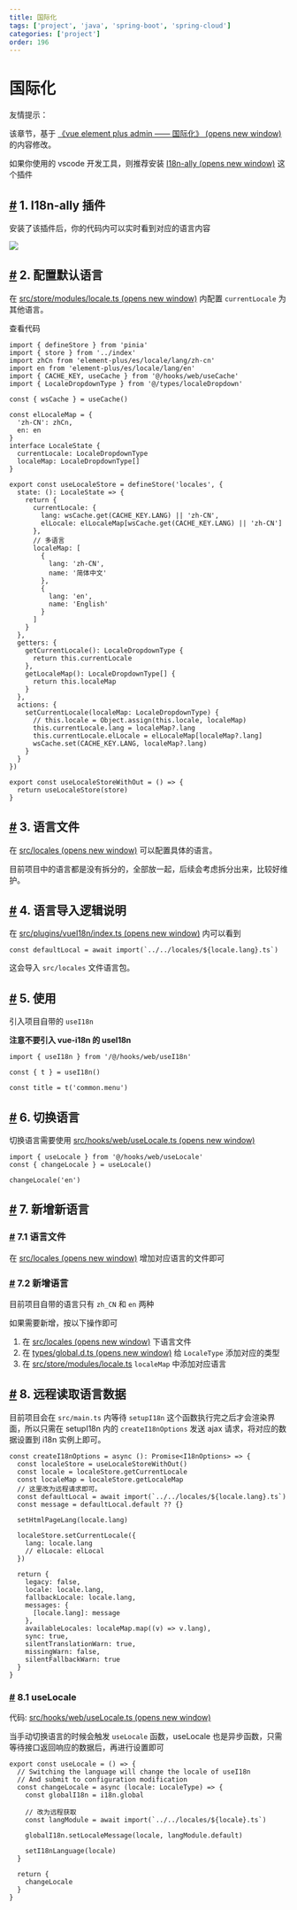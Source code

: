 ```yaml
---
title: 国际化
tags: ['project', 'java', 'spring-boot', 'spring-cloud']
categories: ['project']
order: 196
---
```

# 国际化

友情提示：

 该章节，基于 [《vue element plus admin —— 国际化》  (opens new window)](https://element-plus-admin-doc.cn/dep/i18n.html) 的内容修改。

 如果你使用的 vscode 开发工具，则推荐安装 [I18n-ally  (opens new window)](https://marketplace.visualstudio.com/items?itemName=Lokalise.i18n-ally) 这个插件

 ## [#](#_1-i18n-ally-插件) 1. I18n-ally 插件

 安装了该插件后，你的代码内可以实时看到对应的语言内容

 ![](https://element-plus-admin-doc.cn/images/i18n.png)

 ## [#](#_2-配置默认语言) 2. 配置默认语言

 在 [src/store/modules/locale.ts  (opens new window)](https://github.com/yudaocode/yudao-ui-admin-vue3/blob/master/src/store/modules/locale.ts) 内配置 `currentLocale` 为其他语言。

 查看代码 
```
import { defineStore } from 'pinia'
import { store } from '../index'
import zhCn from 'element-plus/es/locale/lang/zh-cn'
import en from 'element-plus/es/locale/lang/en'
import { CACHE_KEY, useCache } from '@/hooks/web/useCache'
import { LocaleDropdownType } from '@/types/localeDropdown'

const { wsCache } = useCache()

const elLocaleMap = {
  'zh-CN': zhCn,
  en: en
}
interface LocaleState {
  currentLocale: LocaleDropdownType
  localeMap: LocaleDropdownType[]
}

export const useLocaleStore = defineStore('locales', {
  state: (): LocaleState => {
    return {
      currentLocale: {
        lang: wsCache.get(CACHE_KEY.LANG) || 'zh-CN',
        elLocale: elLocaleMap[wsCache.get(CACHE_KEY.LANG) || 'zh-CN']
      },
      // 多语言
      localeMap: [
        {
          lang: 'zh-CN',
          name: '简体中文'
        },
        {
          lang: 'en',
          name: 'English'
        }
      ]
    }
  },
  getters: {
    getCurrentLocale(): LocaleDropdownType {
      return this.currentLocale
    },
    getLocaleMap(): LocaleDropdownType[] {
      return this.localeMap
    }
  },
  actions: {
    setCurrentLocale(localeMap: LocaleDropdownType) {
      // this.locale = Object.assign(this.locale, localeMap)
      this.currentLocale.lang = localeMap?.lang
      this.currentLocale.elLocale = elLocaleMap[localeMap?.lang]
      wsCache.set(CACHE_KEY.LANG, localeMap?.lang)
    }
  }
})

export const useLocaleStoreWithOut = () => {
  return useLocaleStore(store)
}

```
 ## [#](#_3-语言文件) 3. 语言文件

 在 [src/locales  (opens new window)](https://github.com/yudaocode/yudao-ui-admin-vue3/blob/master/src/locales/) 可以配置具体的语言。

 目前项目中的语言都是没有拆分的，全部放一起，后续会考虑拆分出来，比较好维护。

 ## [#](#_4-语言导入逻辑说明) 4. 语言导入逻辑说明

 在 [src/plugins/vueI18n/index.ts  (opens new window)](https://github.com/yudaocode/yudao-ui-admin-vue3/blob/master/src/plugins/vueI18n/index.ts#L13) 内可以看到

 
```
const defaultLocal = await import(`../../locales/${locale.lang}.ts`)

```
这会导入 `src/locales` 文件语言包。

 ## [#](#_5-使用) 5. 使用

 引入项目自带的 `useI18n`

 **注意不要引入 vue-i18n 的 useI18n**

 
```
import { useI18n } from '/@/hooks/web/useI18n'

const { t } = useI18n()

const title = t('common.menu')

```
## [#](#_6-切换语言) 6. 切换语言

 切换语言需要使用 [src/hooks/web/useLocale.ts  (opens new window)](https://github.com/yudaocode/yudao-ui-admin-vue3/blob/master/src/hooks/web/useLocale.ts#L19-L35)

 
```
import { useLocale } from '@/hooks/web/useLocale'
const { changeLocale } = useLocale()

changeLocale('en')

```
## [#](#_7-新增新语言) 7. 新增新语言

 ### [#](#_7-1-语言文件) 7.1 语言文件

 在 [src/locales  (opens new window)](https://github.com/yudaocode/yudao-ui-admin-vue3/blob/master/src/locales/) 增加对应语言的文件即可

 ### [#](#_7-2-新增语言) 7.2 新增语言

 目前项目自带的语言只有 `zh_CN` 和 `en` 两种

 如果需要新增，按以下操作即可

 1. 在 [src/locales  (opens new window)](https://github.com/yudaocode/yudao-ui-admin-vue3/blob/master/src/locales/) 下语言文件
2. 在 [types/global.d.ts  (opens new window)](https://github.com/yudaocode/yudao-ui-admin-vue3/blob/master/types/global.d.ts#L15) 给 `LocaleType` 添加对应的类型
3. 在 [src/store/modules/locale.ts](hhttps://github.com/yudaocode/yudao-ui-admin-vue3/blob/master/src/store/modules/locale.ts#L26-L38) `localeMap` 中添加对应语言

 ## [#](#_8-远程读取语言数据) 8. 远程读取语言数据

 目前项目会在 `src/main.ts` 内等待 `setupI18n` 这个函数执行完之后才会渲染界面，所以只需在 setupI18n 内的 `createI18nOptions` 发送 ajax 请求，将对应的数据设置到 i18n 实例上即可。

 
```
const createI18nOptions = async (): Promise<I18nOptions> => {
  const localeStore = useLocaleStoreWithOut()
  const locale = localeStore.getCurrentLocale
  const localeMap = localeStore.getLocaleMap
  // 这里改为远程请求即可。
  const defaultLocal = await import(`../../locales/${locale.lang}.ts`)
  const message = defaultLocal.default ?? {}

  setHtmlPageLang(locale.lang)

  localeStore.setCurrentLocale({
    lang: locale.lang
    // elLocale: elLocal
  })

  return {
    legacy: false,
    locale: locale.lang,
    fallbackLocale: locale.lang,
    messages: {
      [locale.lang]: message
    },
    availableLocales: localeMap.map((v) => v.lang),
    sync: true,
    silentTranslationWarn: true,
    missingWarn: false,
    silentFallbackWarn: true
  }
}

```
### [#](#_8-1-uselocale) 8.1 useLocale

 代码: [src/hooks/web/useLocale.ts  (opens new window)](https://github.com/yudaocode/yudao-ui-admin-vue3/blob/master/src/hooks/web/useLocale.ts#L19-L35)

 当手动切换语言的时候会触发 `useLocale` 函数，useLocale 也是异步函数，只需等待接口返回响应的数据后，再进行设置即可

 
```
export const useLocale = () => {
  // Switching the language will change the locale of useI18n
  // And submit to configuration modification
  const changeLocale = async (locale: LocaleType) => {
    const globalI18n = i18n.global
    
    // 改为远程获取
    const langModule = await import(`../../locales/${locale}.ts`)

    globalI18n.setLocaleMessage(locale, langModule.default)

    setI18nLanguage(locale)
  }

  return {
    changeLocale
  }
}

```
